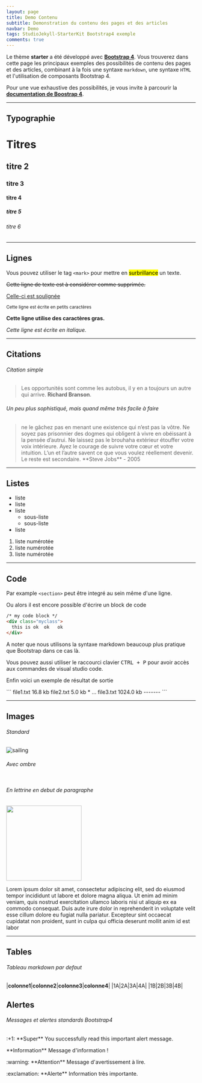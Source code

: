 ```yaml
---
layout: page
title: Demo Contenu
subtitle: Demonstration du contenu des pages et des articles
navbar: Demo
tags: StudioJekyll-StarterKit Bootstrap4 exemple
comments: true
---
```


Le thème **starter** a été développé avec [**Bootstrap 4**](https://v4-alpha.getbootstrap.com/). Vous trouverez dans cette page les principaux exemples des possibilités de contenu des pages et des articles, combinant à la fois une syntaxe `markdown`, une syntaxe `HTML` et l'utilisation de composants Bootstrap 4.

Pour une vue exhaustive des possibilités, je vous invite à parcourir la [**documentation de Boostrap 4**](https://v4-alpha.getbootstrap.com/components/alerts/).



---

<h2 class="display-1 pb-5">Typographie</h2>


# Titres

## titre 2

### titre 3

#### titre 4

##### titre 5

###### titre 6

---

## Lignes

Vous pouvez utiliser le tag `<mark>` pour mettre en <mark>surbrillance</mark> un texte.

<del>Cette ligne de texte est à considérer comme supprimée.</del>

<u>Celle-ci est soulignée</u>

<small>Cette ligne est écrite en petits caractères</small>

**Cette ligne utilise des caractères gras.**

_Cette ligne est écrite en italique._

---

## Citations

###### Citation simple

> Les opportunités sont comme les autobus, il y en a toujours un autre qui arrive. **Richard Branson**.

###### Un peu plus sophistiqué, mais quand même très facile à faire

<blockquote class="blockquote">
  <span class="fa fa-quote-left"></span> ne le gâchez pas en menant une existence qui n’est pas la vôtre. Ne soyez pas prisonnier des dogmes qui obligent à vivre en obéissant à la pensée d’autrui. Ne laissez pas le brouhaha extérieur étouffer votre voix intérieure. Ayez le courage de suivre votre cœur et votre intuition. L’un et l’autre savent ce que vous voulez réellement devenir. Le reste est secondaire.
  <span class="blockquote-footer">**Steve Jobs** - 2005</span>
</blockquote>

---

## Listes

* liste
* liste
* liste
  * sous-liste
  * sous-liste
* liste

1. liste numérotée
1. liste numérotée
1. liste numérotée

---

<h2 class="display-1 pb-5">Code</h2>

Par example `<section>` peut être integré au sein même d'une ligne.

Ou alors il est encore possible d'écrire un block de code

```html
/* my code block */
<div class="myclass">
  this is ok  ok   ok
</div>
```

A noter que nous utilisons la syntaxe markdown beaucoup plus pratique que Bootstrap dans ce cas là.

Vous pouvez aussi utiliser le raccourci clavier <kbd>CTRL + P</kbd> pour avoir accès aux commandes de visual studio code.

Enfin voici un exemple de résultat de sortie

<div class="samp">
```
file1.txt   16.8 kb  
file2.txt    5.0 kb *  
...  
file3.txt 1024.0 kb  
-------
```
</div>

---

<h2 class="display-1 pb-5">Images</h2>

###### Standard

![sailing](http://wiki.maggire.net/assets/img/sjsailing.jpg)

###### Avec ombre

<img class="img-shadow" alt="" src="http://wiki.maggire.net/assets/img/sjsailing.jpg">

###### En lettrine en debut de paragraphe

<img class="rounded float-left pt-2 mr-3" width="200px" alt="" src="http://wiki.maggire.net/assets/img/sjsailing.jpg">

Lorem ipsum dolor sit amet, consectetur adipiscing elit, sed do eiusmod tempor incididunt ut labore et dolore magna aliqua. Ut enim ad minim veniam, quis nostrud exercitation ullamco laboris nisi ut aliquip ex ea commodo consequat. Duis aute irure dolor in reprehenderit in voluptate velit esse cillum dolore eu fugiat nulla pariatur. Excepteur sint occaecat cupidatat non proident, sunt in culpa qui officia deserunt mollit anim id est labor

---

<h2 class="display-1 pb-5">Tables</h2>

###### Tableau markdown par defaut

|**colonne1**|**colonne2**|**colonne3**|**colonne4**|
|1A|2A|3A|4A|
|1B|2B|3B|4B|


<h2 class="display-1 pb-5">Alertes</h2>

###### Messages et alertes standards Bootstrap4

<p class="alert alert-success" role="alert">
  :+1: **Super** You successfully read this important alert message.
</p>
<p class="alert alert-info" role="alert">
  **Information** Message d'information !
</p>
<p class="alert alert-warning" role="alert">
  :warning: **Attention** Message d'avertissement à lire.
</p>
<p class="alert alert-danger" role="alert">
  :exclamation: **Alerte** Information très importante.
</p>

